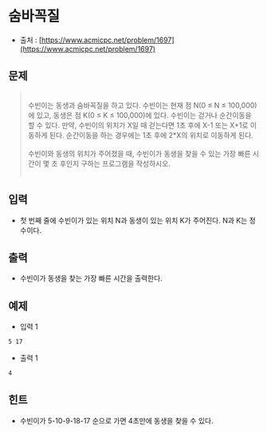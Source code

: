 # 숨바꼭질

- 출처 : [https://www.acmicpc.net/problem/1697](https://www.acmicpc.net/problem/1697)

## 문제

> </br>
> 수빈이는 동생과 숨바꼭질을 하고 있다. 수빈이는 현재 점 N(0 ≤ N ≤ 100,000)에 있고, 동생은 점 K(0 ≤ K ≤ 100,000)에 있다.
> 수빈이는 걷거나 순간이동을 할 수 있다. 만약, 수빈이의 위치가 X일 때 걷는다면 1초 후에 X-1 또는 X+1로 이동하게 된다.
> 순간이동을 하는 경우에는 1초 후에 2*X의 위치로 이동하게 된다. </br></br>
> 수빈이와 동생의 위치가 주어졌을 때, 수빈이가 동생을 찾을 수 있는 가장 빠른 시간이 몇 초 후인지 구하는 프로그램을
> 작성하시오.
> </br></br>

## 입력

- 첫 번째 줄에 수빈이가 있는 위치 N과 동생이 있는 위치 K가 주어진다. N과 K는 정수이다.

## 출력

- 수빈이가 동생을 찾는 가장 빠른 시간을 출력한다.

## 예제

- 입력 1

```cmd
5 17
```

- 출력 1

```cmd
4
```

## 힌트

- 수빈이가 5-10-9-18-17 순으로 가면 4초만에 동생을 찾을 수 있다.
